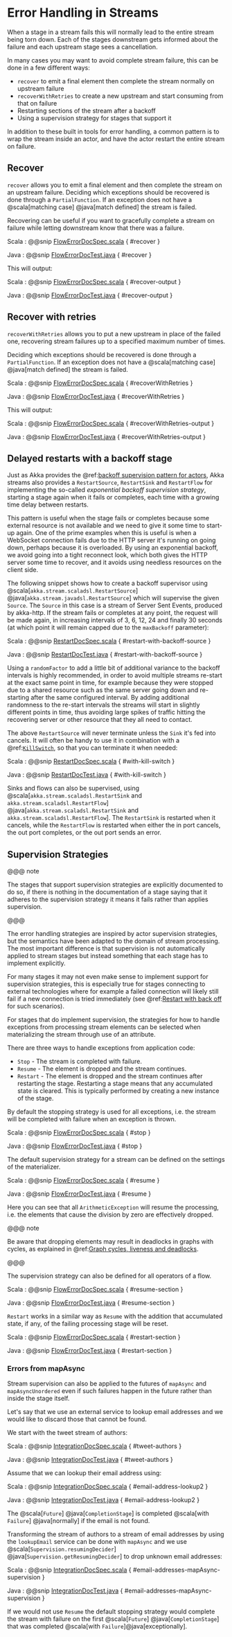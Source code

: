 # Error Handling in Streams

When a stage in a stream fails this will normally lead to the entire stream being torn down.
Each of the stages downstream gets informed about the failure and each upstream stage sees a cancellation.

In many cases you may want to avoid complete stream failure, this can be done in a few different ways:

 * `recover` to emit a final element then complete the stream normally on upstream failure 
 * `recoverWithRetries` to create a new upstream and start consuming from that on failure
 * Restarting sections of the stream after a backoff
 * Using a supervision strategy for stages that support it
 
In addition to these built in tools for error handling, a common pattern is to wrap the stream 
inside an actor, and have the actor restart the entire stream on failure.
 
## Recover

`recover` allows you to emit a final element and then complete the stream on an upstream failure.
Deciding which exceptions should be recovered is done through a `PartialFunction`. If an exception
does not have a @scala[matching case] @java[match defined] the stream is failed. 

Recovering can be useful if you want to gracefully complete a stream on failure while letting 
downstream know that there was a failure.

Scala
:   @@snip [FlowErrorDocSpec.scala]($code$/scala/docs/stream/FlowErrorDocSpec.scala) { #recover }

Java
:   @@snip [FlowErrorDocTest.java]($code$/java/jdocs/stream/FlowErrorDocTest.java) { #recover }

This will output:

Scala
:   @@snip [FlowErrorDocSpec.scala]($code$/scala/docs/stream/FlowErrorDocSpec.scala) { #recover-output }

Java
:   @@snip [FlowErrorDocTest.java]($code$/java/jdocs/stream/FlowErrorDocTest.java) { #recover-output }


## Recover with retries

`recoverWithRetries` allows you to put a new upstream in place of the failed one, recovering 
stream failures up to a specified maximum number of times. 

Deciding which exceptions should be recovered is done through a `PartialFunction`. If an exception
does not have a @scala[matching case] @java[match defined] the stream is failed.

Scala
:   @@snip [FlowErrorDocSpec.scala]($code$/scala/docs/stream/FlowErrorDocSpec.scala) { #recoverWithRetries }

Java
:   @@snip [FlowErrorDocTest.java]($code$/java/jdocs/stream/FlowErrorDocTest.java) { #recoverWithRetries }

This will output:


Scala
:   @@snip [FlowErrorDocSpec.scala]($code$/scala/docs/stream/FlowErrorDocSpec.scala) { #recoverWithRetries-output }

Java
:   @@snip [FlowErrorDocTest.java]($code$/java/jdocs/stream/FlowErrorDocTest.java) { #recoverWithRetries-output }


<a id="restart-with-backoff"></a>

## Delayed restarts with a backoff stage

Just as Akka provides the @ref:[backoff supervision pattern for actors](../general/supervision.md#backoff-supervisor), Akka streams
also provides a `RestartSource`, `RestartSink` and `RestartFlow` for implementing the so-called *exponential backoff 
supervision strategy*, starting a stage again when it fails or completes, each time with a growing time delay between restarts.

This pattern is useful when the stage fails or completes because some external resource is not available
and we need to give it some time to start-up again. One of the prime examples when this is useful is
when a WebSocket connection fails due to the HTTP server it's running on going down, perhaps because it is overloaded. 
By using an exponential backoff, we avoid going into a tight reconnect look, which both gives the HTTP server some time
to recover, and it avoids using needless resources on the client side.

The following snippet shows how to create a backoff supervisor using @scala[`akka.stream.scaladsl.RestartSource`] 
@java[`akka.stream.javadsl.RestartSource`] which will supervise the given `Source`. The `Source` in this case is a 
stream of Server Sent Events, produced by akka-http. If the stream fails or completes at any point, the request will
be made again, in increasing intervals of 3, 6, 12, 24 and finally 30 seconds (at which point it will remain capped due
to the `maxBackoff` parameter):

Scala
:   @@snip [RestartDocSpec.scala]($code$/scala/docs/stream/RestartDocSpec.scala) { #restart-with-backoff-source }

Java
:   @@snip [RestartDocTest.java]($code$/java/jdocs/stream/RestartDocTest.java) { #restart-with-backoff-source }

Using a `randomFactor` to add a little bit of additional variance to the backoff intervals
is highly recommended, in order to avoid multiple streams re-start at the exact same point in time,
for example because they were stopped due to a shared resource such as the same server going down
and re-starting after the same configured interval. By adding additional randomness to the
re-start intervals the streams will start in slightly different points in time, thus avoiding
large spikes of traffic hitting the recovering server or other resource that they all need to contact.

The above `RestartSource` will never terminate unless the `Sink` it's fed into cancels. It will often be handy to use
it in combination with a @ref:[`KillSwitch`](stream-dynamic.md#kill-switch), so that you can terminate it when needed:

Scala
:   @@snip [RestartDocSpec.scala]($code$/scala/docs/stream/RestartDocSpec.scala) { #with-kill-switch }

Java
:   @@snip [RestartDocTest.java]($code$/java/jdocs/stream/RestartDocTest.java) { #with-kill-switch }

Sinks and flows can also be supervised, using @scala[`akka.stream.scaladsl.RestartSink` and `akka.stream.scaladsl.RestartFlow`] 
@java[`akka.stream.scaladsl.RestartSink` and `akka.stream.scaladsl.RestartFlow`]. The `RestartSink` is restarted when 
it cancels, while the `RestartFlow` is restarted when either the in port cancels, the out port completes, or the out
 port sends an error.

## Supervision Strategies

@@@ note

The stages that support supervision strategies are explicitly documented to do so, if there is
nothing in the documentation of a stage saying that it adheres to the supervision strategy it
means it fails rather than applies supervision.

@@@

The error handling strategies are inspired by actor supervision strategies, but the semantics 
have been adapted to the domain of stream processing. The most important difference is that 
supervision is not automatically applied to stream stages but instead something that each stage 
has to implement explicitly. 

For many stages it may not even make sense to implement support for supervision strategies,
this is especially true for stages connecting to external technologies where for example a
failed connection will likely still fail if a new connection is tried immediately (see 
@ref:[Restart with back off](#restart-with-backoff) for such scenarios). 

For stages that do implement supervision, the strategies for how to handle exceptions from 
processing stream elements can be selected when materializing the stream through use of an attribute. 

There are three ways to handle exceptions from application code:

 * `Stop` - The stream is completed with failure.
 * `Resume` - The element is dropped and the stream continues.
 * `Restart` - The element is dropped and the stream continues after restarting the stage.
Restarting a stage means that any accumulated state is cleared. This is typically
performed by creating a new instance of the stage.

By default the stopping strategy is used for all exceptions, i.e. the stream will be completed with
failure when an exception is thrown.

Scala
:   @@snip [FlowErrorDocSpec.scala]($code$/scala/docs/stream/FlowErrorDocSpec.scala) { #stop }

Java
:   @@snip [FlowErrorDocTest.java]($code$/java/jdocs/stream/FlowErrorDocTest.java) { #stop }

The default supervision strategy for a stream can be defined on the settings of the materializer.

Scala
:   @@snip [FlowErrorDocSpec.scala]($code$/scala/docs/stream/FlowErrorDocSpec.scala) { #resume }

Java
:   @@snip [FlowErrorDocTest.java]($code$/java/jdocs/stream/FlowErrorDocTest.java) { #resume }

Here you can see that all `ArithmeticException` will resume the processing, i.e. the
elements that cause the division by zero are effectively dropped.

@@@ note

Be aware that dropping elements may result in deadlocks in graphs with
cycles, as explained in @ref:[Graph cycles, liveness and deadlocks](stream-graphs.md#graph-cycles).

@@@

The supervision strategy can also be defined for all operators of a flow.

Scala
:   @@snip [FlowErrorDocSpec.scala]($code$/scala/docs/stream/FlowErrorDocSpec.scala) { #resume-section }

Java
:   @@snip [FlowErrorDocTest.java]($code$/java/jdocs/stream/FlowErrorDocTest.java) { #resume-section }

`Restart` works in a similar way as `Resume` with the addition that accumulated state,
if any, of the failing processing stage will be reset.

Scala
:   @@snip [FlowErrorDocSpec.scala]($code$/scala/docs/stream/FlowErrorDocSpec.scala) { #restart-section }

Java
:   @@snip [FlowErrorDocTest.java]($code$/java/jdocs/stream/FlowErrorDocTest.java) { #restart-section }

### Errors from mapAsync

Stream supervision can also be applied to the futures of `mapAsync` and `mapAsyncUnordered` even if such
failures happen in the future rather than inside the stage itself.

Let's say that we use an external service to lookup email addresses and we would like to
discard those that cannot be found.

We start with the tweet stream of authors:

Scala
:   @@snip [IntegrationDocSpec.scala]($code$/scala/docs/stream/IntegrationDocSpec.scala) { #tweet-authors }

Java
:   @@snip [IntegrationDocTest.java]($code$/java/jdocs/stream/IntegrationDocTest.java) { #tweet-authors }

Assume that we can lookup their email address using:

Scala
:   @@snip [IntegrationDocSpec.scala]($code$/scala/docs/stream/IntegrationDocSpec.scala) { #email-address-lookup2 }

Java
:   @@snip [IntegrationDocTest.java]($code$/java/jdocs/stream/IntegrationDocTest.java) { #email-address-lookup2 }

The @scala[`Future`] @java[`CompletionStage`] is completed @scala[with `Failure`] @java[normally] if the email is not found.

Transforming the stream of authors to a stream of email addresses by using the `lookupEmail`
service can be done with `mapAsync` and we use @scala[`Supervision.resumingDecider`] @java[`Supervision.getResumingDecider`] to drop
unknown email addresses:

Scala
:   @@snip [IntegrationDocSpec.scala]($code$/scala/docs/stream/IntegrationDocSpec.scala) { #email-addresses-mapAsync-supervision }

Java
:   @@snip [IntegrationDocTest.java]($code$/java/jdocs/stream/IntegrationDocTest.java) { #email-addresses-mapAsync-supervision }

If we would not use `Resume` the default stopping strategy would complete the stream
with failure on the first @scala[`Future`] @java[`CompletionStage`] that was completed @scala[with `Failure`]@java[exceptionally].

